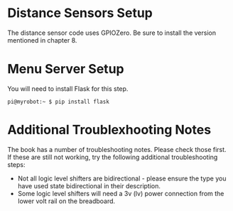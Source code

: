 # Distance Sensors Setup

The distance sensor code uses GPIOZero. Be sure to install the version mentioned in chapter 8.

# Menu Server Setup

You will need to install Flask for this step.

    pi@myrobot:~ $ pip install flask

# Additional Troublexhooting Notes

The book has a number of troubleshooting notes. Please check those first. If these are still not working, try the following additional troubleshooting steps:

* Not all logic level shifters are bidirectional - please ensure the type you have used state bidirectional in their description.
* Some logic level shifters will need a 3v (lv) power connection from the lower volt rail on the breadboard.

